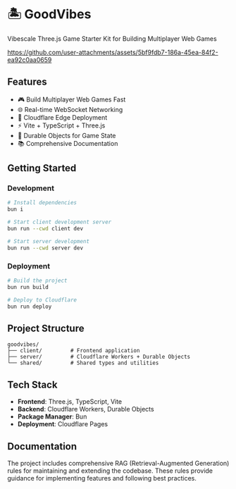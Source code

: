 # 🏝️ GoodVibes

Vibescale Three.js Game Starter Kit for Building Multiplayer Web Games

https://github.com/user-attachments/assets/5bf9fdb7-186a-45ea-84f2-ea92c0aa0659

## Features

- 🎮 Build Multiplayer Web Games Fast
- 🌐 Real-time WebSocket Networking
- 🚀 Cloudflare Edge Deployment
- ⚡ Vite + TypeScript + Three.js
- 🔌 Durable Objects for Game State
- 📚 Comprehensive Documentation

## Getting Started

### Development

```bash
# Install dependencies
bun i

# Start client development server
bun run --cwd client dev

# Start server development
bun run --cwd server dev
```

### Deployment

```bash
# Build the project
bun run build

# Deploy to Cloudflare
bun run deploy
```

## Project Structure

```
goodvibes/
├── client/         # Frontend application
├── server/         # Cloudflare Workers + Durable Objects
└── shared/         # Shared types and utilities
```

## Tech Stack

- **Frontend**: Three.js, TypeScript, Vite
- **Backend**: Cloudflare Workers, Durable Objects
- **Package Manager**: Bun
- **Deployment**: Cloudflare Pages

## Documentation

The project includes comprehensive RAG (Retrieval-Augmented Generation) rules for maintaining and extending the codebase. These rules provide guidance for implementing features and following best practices.
